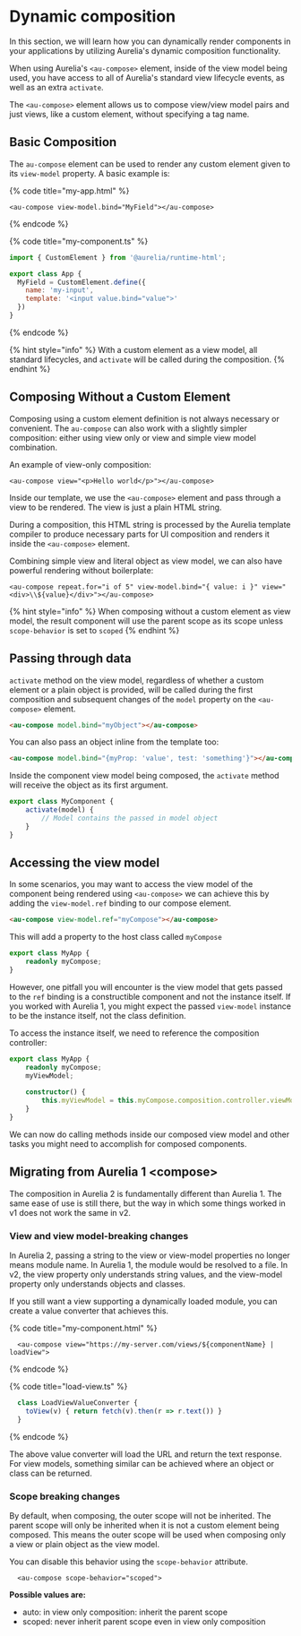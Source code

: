 # Dynamic composition

In this section, we will learn how you can dynamically render components in your applications by utilizing Aurelia's dynamic composition functionality.&#x20;

When using Aurelia's `<au-compose>` element, inside of the view model being used, you have access to all of Aurelia's standard view lifecycle events, as well as an extra `activate`.

The `<au-compose>` element allows us to compose view/view model pairs and just views, like a custom element, without specifying a tag name.

## Basic Composition

The `au-compose` element can be used to render any custom element given to its `view-model` property. A basic example is:

{% code title="my-app.html" %}
```markup
<au-compose view-model.bind="MyField"></au-compose>
```
{% endcode %}

{% code title="my-component.ts" %}
```javascript
import { CustomElement } from '@aurelia/runtime-html';

export class App {
  MyField = CustomElement.define({
    name: 'my-input',
    template: '<input value.bind="value">'
  })
}
```
{% endcode %}

{% hint style="info" %}
With a custom element as a view model, all standard lifecycles, and `activate` will be called during the composition.
{% endhint %}

## Composing Without a Custom Element

Composing using a custom element definition is not always necessary or convenient. The `au-compose` can also work with a slightly simpler composition: either using view only or view and simple view model combination.

An example of view-only composition:

```markup
<au-compose view="<p>Hello world</p>"></au-compose>
```

Inside our template, we use the `<au-compose>` element and pass through a view to be rendered. The view is just a plain HTML string.

During a composition, this HTML string is processed by the Aurelia template compiler to produce necessary parts for UI composition and renders it inside the `<au-compose>` element.

Combining simple view and literal object as view model, we can also have powerful rendering without boilerplate:

```markup
<au-compose repeat.for="i of 5" view-model.bind="{ value: i }" view="<div>\\${value}</div>"></au-compose>
```

{% hint style="info" %}
When composing without a custom element as view model, the result component will use the parent scope as its scope unless `scope-behavior` is set to `scoped`
{% endhint %}

## Passing through data

`activate` method on the view model, regardless of whether a custom element or a plain object is provided, will be called during the first composition and subsequent changes of the `model` property on the `<au-compose>` element.

```html
<au-compose model.bind="myObject"></au-compose>
```

You can also pass an object inline from the template too:

```html
<au-compose model.bind="{myProp: 'value', test: 'something'}"></au-compose>
```

Inside the component view model being composed, the `activate` method will receive the object as its first argument.

```typescript
export class MyComponent {
    activate(model) {
        // Model contains the passed in model object
    }
}
```

## Accessing the view model

In some scenarios, you may want to access the view model of the component being rendered using `<au-compose>` we can achieve this by adding the `view-model.ref` binding to our compose element.

```html
<au-compose view-model.ref="myCompose"></au-compose>
```

This will add a property to the host class called `myCompose`

```typescript
export class MyApp {
    readonly myCompose;
}
```

However, one pitfall you will encounter is the view model that gets passed to the `ref` binding is a constructible component and not the instance itself. If you worked with Aurelia 1, you might expect the passed `view-model` instance to be the instance itself, not the class definition.

To access the instance itself, we need to reference the composition controller:

```typescript
export class MyApp {
    readonly myCompose;
    myViewModel;
    
    constructor() {
        this.myViewModel = this.myCompose.composition.controller.viewModel;
    }
}
```

We can now do calling methods inside our composed view model and other tasks you might need to accomplish for composed components.

## Migrating from Aurelia 1 \<compose>

The composition in Aurelia 2 is fundamentally different than Aurelia 1. The same ease of use is still there, but the way in which some things worked in v1 does not work the same in v2.

### View and view model-breaking changes

In Aurelia 2, passing a string to the view or view-model properties no longer means module name. In Aurelia 1, the module would be resolved to a file. In v2, the view property only understands string values, and the view-model property only understands objects and classes.

If you still want a view supporting a dynamically loaded module, you can create a value converter that achieves this.

{% code title="my-component.html" %}
```markup
  <au-compose view="https://my-server.com/views/${componentName} | loadView">
```
{% endcode %}

{% code title="load-view.ts" %}
```javascript
  class LoadViewValueConverter {
    toView(v) { return fetch(v).then(r => r.text()) }
  }
```
{% endcode %}

The above value converter will load the URL and return the text response. For view models, something similar can be achieved where an object or class can be returned.

### Scope breaking changes

By default, when composing, the outer scope will not be inherited. The parent scope will only be inherited when it is not a custom element being composed. This means the outer scope will be used when composing only a view or plain object as the view model.

You can disable this behavior using the `scope-behavior` attribute.

```markup
  <au-compose scope-behavior="scoped">
```

**Possible values are:**

* auto: in view only composition: inherit the parent scope
* scoped: never inherit parent scope even in view only composition
